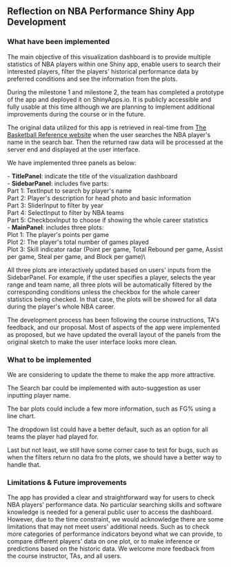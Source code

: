 ## Reflection on NBA Performance Shiny App Development

### What have been implemented

The main objective of this visualization dashboard is to provide multiple statistics of NBA players within one Shiny app, enable users to search their interested players, filter the players' historical performance data by preferred conditions and see the information from the plots.

During the milestone 1 and milestone 2, the team has completed a prototype of the app and deployed it on ShinyApps.io. It is publicly accessible and fully usable at this time although we are planning to implement additional improvements during the course or in the future.

The original data utilized for this app is retrieved in real-time from [The Basketball Reference website](https://www.basketball-reference.com/) when the user searches the NBA player's name in the search bar. Then the returned raw data will be processed at the server end and displayed at the user interface.

We have implemented three panels as below:

*-* **TitlePanel**: indicate the title of the visualization dashboard\
*-* **SidebarPanel**: includes five parts:\
Part 1: TextInput to search by player's name\
Part 2: Player's description for head photo and basic information\
Part 3: SliderInput to filter by year\
Part 4: SelectInput to filter by NBA teams\
Part 5: CheckboxInput to choose if showing the whole career statistics\
*-* **MainPanel**: includes three plots:\
Plot 1: The player's points per game\
Plot 2: The player's total number of games played\
Plot 3: Skill indicator radar (Point per game, Total Rebound per game, Assist per game, Steal per game, and Block per game)\

All three plots are interactively updated based on users' inputs from the SidebarPanel. For example, if the user specifies a player, selects the year range and team name, all three plots will be automatically filtered by the corresponding conditions unless the checkbox for the whole career statistics being checked. In that case, the plots will be showed for all data during the player's whole NBA career.

The development process has been following the course instructions, TA's feedback, and our proposal. Most of aspects of the app were implemented as proposed, but we have updated the overall layout of the panels from the original sketch to make the user interface looks more clean.

### What to be implemented

We are considering to update the theme to make the app more attractive.

The Search bar could be implemented with auto-suggestion as user inputting player name.

The bar plots could include a few more information, such as FG% using a line chart.

The dropdown list could have a better default, such as an option for all teams the player had played for.

Last but not least, we still have some corner case to test for bugs, such as when the filters return no data fro the plots, we should have a better way to handle that.

### Limitations & Future improvements

The app has provided a clear and straightforward way for users to check NBA players' performance data. No particular searching skills and software knowledge is needed for a general public user to access the dashboard. However, due to the time constraint, we would acknowledge there are some limitations that may not meet users' additional needs. Such as to check more categories of performance indicators beyond what we can provide, to compare different players' data on one plot, or to make inference or predictions based on the historic data. We welcome more feedback from the course instructor, TAs, and all users.
